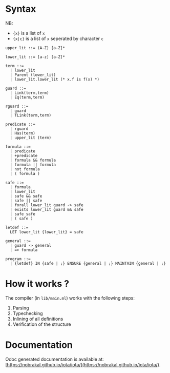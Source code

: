 # Syntax

NB:
 * `{x}` is a list of `x`
 * `{x|c}` is a list of `x` seperated by character `c`

```
upper_lit ::= (A-Z) [a-Z]*

lower_lit ::= [a-z] [a-Z]*

term ::=
  | lower_lit
  | Parent (lower_lit)
  | lower_lit.lower_lit (* x.f is f(x) *)

guard ::=
  | Link(term,term)
  | Eq(term,term)

rguard ::=
  | guard
  | TLink(term,term)

predicate ::=
  | rguard
  | Has(term)
  | upper_lit (term)

formula ::=
  | predicate
  | +predicate
  | formula && formula
  | formula || formula
  | not formula
  | ( formula )

safe ::=
  | formula
  | lower_lit
  | safe && safe
  | safe || safe
  | forall lower_lit guard -> safe
  | exists lower_lit guard && safe
  | safe safe
  | ( safe )

letdef ::=
  LET lower_lit {lower_lit} = safe

general ::=
  | guard -> general
  | => formula

program ::=
  | {letdef} IN {safe | ;} ENSURE {general | ;} MAINTAIN {general | ;}
```

# How it works ?

The compiler (in `lib/main.ml`) works with the following steps:

1. Parsing
2. Typechecking
3. Inlining of all definitions
4. Verification of the structure

# Documentation

Odoc generated documentation is available at: [https://nobrakal.github.io/iota/iota/](https://nobrakal.github.io/iota/iota/).

